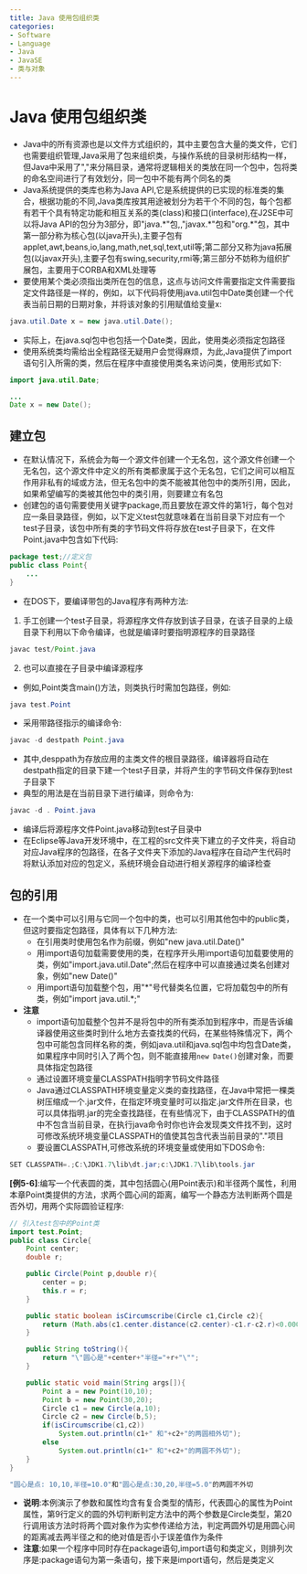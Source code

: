 ```yaml
---
title: Java 使用包组织类
categories:
- Software
- Language
- Java
- JavaSE
- 类与对象
---
```

# Java 使用包组织类

- Java中的所有资源也是以文件方式组织的，其中主要包含大量的类文件，它们也需要组织管理,Java采用了包来组织类，与操作系统的目录树形结构一样，但Java中采用了","来分隔目录，通常将逻辑相关的类放在同一个包中，包将类的命名空间进行了有效划分，同一包中不能有两个同名的类
- Java系统提供的类库也称为Java API,它是系统提供的已实现的标准类的集合，根据功能的不同,Java类库按其用途被划分为若干个不同的包，每个包都有若干个具有特定功能和相互关系的类(class)和接口(interface),在J2SE中可以将Java API的包分为3部分，即"java.\*"包,,"javax.\*"包和"org.\*"包，其中第一部分称为核心包(以java开头),主要子包有applet,awt,beans,io,lang,math,net,sql,text,util等;第二部分又称为java拓展包(以javax开头),主要子包有swing,security,rmi等;第三部分不妨称为组织扩展包，主要用于CORBA和XML处理等
- 要使用某个类必须指出类所在包的信息，这点与访问文件需要指定文件需要指定文件路径是一样的，例如，以下代码将使用java.util包中Date类创建一个代表当前日期的日期对象，并将该对象的引用赋值给变量x:

```java
java.util.Date x = new java.util.Date();
```

- 实际上，在java.sql包中也包括一个Date类，因此，使用类必须指定包路径
- 使用系统类均需给出全程路径无疑用户会觉得麻烦，为此,Java提供了import语句引入所需的类，然后在程序中直接使用类名来访问类，使用形式如下:

```java
import java.util.Date;

...
Date x = new Date();
```

## 建立包

- 在默认情况下，系统会为每一个源文件创建一个无名包，这个源文件创建一个无名包，这个源文件中定义的所有类都隶属于这个无名包，它们之间可以相互作用非私有的域或方法，但无名包中的类不能被其他包中的类所引用，因此，如果希望编写的类被其他包中的类引用，则要建立有名包
- 创建包的语句需要使用关键字package,而且要放在源文件的第1行，每个包对应一条目录路径，例如，以下定义test包就意味着在当前目录下对应有一个test子目录，该包中所有类的字节码文件将存放在test子目录下，在文件Point.java中包含如下代码:

```java
package test;//定义包
public class Point{
    ...
}
```

- 在DOS下，要编译带包的Java程序有两种方法:

1. 手工创建一个test子目录，将源程序文件存放到该子目录，在该子目录的上级目录下利用以下命令编译，也就是编译时要指明源程序的目录路径

```java
javac test/Point.java
```

2. 也可以直接在子目录中编译源程序

- 例如,Point类含main()方法，则类执行时需加包路径，例如:

```java
java test.Point
```

- 采用带路径指示的编译命令:

```java
javac -d destpath Point.java
```

- 其中,desppath为存放应用的主类文件的根目录路径，编译器将自动在destpath指定的目录下建一个test子目录，并将产生的字节码文件保存到test子目录下
- 典型的用法是在当前目录下进行编译，则命令为:

```java
javac -d . Point.java
```

- 编译后将源程序文件Point.java移动到test子目录中
- 在Eclipse等Java开发环境中，在工程的src文件夹下建立的子文件夹，将自动对应Java程序的包路径，在各子文件夹下添加的Java程序在自动产生代码时将默认添加对应的包定义，系统环境会自动进行相关源程序的编译检查

## 包的引用

- 在一个类中可以引用与它同一个包中的类，也可以引用其他包中的public类，但这时要指定包路径，具体有以下几种方法:
    - 在引用类时使用包名作为前缀，例如"new java.util.Date()"
    - 用import语句加载需要使用的类，在程序开头用import语句加载要使用的类，例如"import.java.util.Date";然后在程序中可以直接通过类名创建对象，例如"new Date()"
    - 用import语句加载整个包，用"\*"号代替类名位置，它将加载包中的所有类，例如"import java.util.\*;"
- **注意**
    - import语句加载整个包并不是将包中的所有类添加到程序中，而是告诉编译器使用这些类时到什么地方去查找类的代码，在某些特殊情况下，两个包中可能包含同样名称的类，例如java.util和java.sql包中均包含Date类，如果程序中同时引入了两个包，则不能直接用`new Date()`创建对象，而要具体指定包路径
    - 通过设置环境变量CLASSPATH指明字节码文件路径
    - Java通过CLASSPATH环境变量定义类的查找路径，在Java中常把一棵类树压缩成一个.jar文件，在指定环境变量时可以指定.jar文件所在目录，也可以具体指明.jar的完全查找路径，在有些情况下，由于CLASSPATH的值中不包含当前目录，在执行java命令时你也许会发现类文件找不到，这时可修改系统环境变量CLASSPATH的值使其包含代表当前目录的"."项目
    - 要设置CLASSPATH,可修改系统的环境变量或使用如下DOS命令:

```java
SET CLASSPATH=.;C:\JDK1.7\lib\dt.jar;c:\JDK1.7\lib\tools.jar
```

**[例5-6]**:编写一个代表圆的类，其中包括圆心(用Point表示)和半径两个属性，利用本章Point类提供的方法，求两个圆心间的距离，编写一个静态方法判断两个圆是否外切，用两个实际圆验证程序:

```java
// 引入test包中的Point类
import test.Point;
public class Circle{
    Point center;
    double r;

    public Circle(Point p,double r){
        center = p;
        this.r = r;
    }

    public static boolean isCircumscribe(Circle c1,Circle c2){
        return (Math.abs(c1.center.distance(c2.center)-c1.r-c2.r)<0.00001);
    }

    public String toString(){
        return "\"圆心是"+center+"半径="+r+"\"";
    }

    public static void main(String args[]){
        Point a = new Point(10,10);
        Point b = new Point(30,20);
        Circle c1 = new Circle(a,10);
        Circle c2 = new Circle(b,5);
        if(isCircumscribe(c1,c2))
            System.out.println(c1+" 和"+c2+"的两圆相外切");
        else
            System.out.println(c1+" 和"+c2+"的两圆不外切");
    }
}

"圆心是点: 10,10,半径=10.0"和"圆心是点:30,20,半径=5.0"的两圆不外切
```

- **说明**:本例演示了参数和属性均含有复合类型的情形，代表圆心的属性为Point属性，第9行定义的圆的外切判断判定方法中的两个参数是Circle类型，第20行调用该方法时将两个圆对象作为实参传递给方法，判定两圆外切是用圆心间的距离减去两半径之和的绝对值是否小于误差值作为条件
- **注意**:如果一个程序中同时存在package语句,import语句和类定义，则排列次序是:package语句为第一条语句，接下来是import语句，然后是类定义